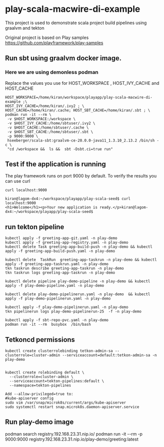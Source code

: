 # play-scala-macwire-di-example

This project is used to demonstrate scala project build pipelines using graalvm and tekton

Original project is based on Play samples <https://github.com/playframework/play-samples> 

## Run sbt using graalvm docker image.
### Here we are using demonless podman
Replace the values you use for HOST_WORKSPACE , HOST_IVY_CACHE and HOST_CACHE

```
HOST_WORKSPACE=/home/kiran/workspace/playapp/play-scala-macwire-di-example ;\
HOST_IVY_CACHE=/home/kiran/.ivy2 ; \
HOST_CACHE=/home/kiran/.cache; HOST_SBT_CACHE=/home/kiran/.sbt ; \
podman run -it --rm \
 -v $HOST_WORKSPACE:/workspace \
 -v $HOST_IVY_CACHE:/home/sbtuser/.ivy2 \
 -v $HOST_CACHE:/home/sbtuser/.cache \
 -v $HOST_SBT_CACHE:/home/sbtuser/.sbt \
 -p 9000:9000 \
 hseeberger/scala-sbt:graalvm-ce-20.0.0-java11_1.3.10_2.13.2 /bin/sh -c \
 "cd /workspace &&  ls &&  sbt -Dsbt.ci=true run"
```
## Test if the application is running
The play framework runs on port 9000 by default. To verify the results you can use curl 

```
curl localhost:9000

kiran@lagom-dx4:~/workspace/playapp/play-scala-seed$ curl localhost:9000
<h1>Welcome</h1><p>Your new application is ready.</p>kiran@lagom-dx4:~/workspace/playapp/play-scala-seed$

```
## run tekton pipeline

```
kubectl apply -f greeting-app-git.yaml -n play-demo
kubectl apply -f greeting-app-registry.yaml -n play-demo
kubectl delete Task greeting-app-build-push -n play-demo && kubectl apply -f greeting-app-build-push.yaml -n play-demo

kubectl delete  TaskRun  greeting-app-taskrun -n play-demo && kubectl apply -f greeting-app-taskrun.yaml -n play-demo
tkn taskrun describe greeting-app-taskrun -n play-demo 
tkn taskrun logs greeting-app-taskrun -n play-demo 

kubectl delete pipeline play-demo-pipeline -n play-demo && kubectl apply -f play-demo-pipeline.yaml -n play-demo

kubectl delete play-demo-pipelinerun.yaml -n play-demo  && kubectl apply -f play-demo-pipelinerun.yaml -n play-demo 

kubectl apply -f play-demo-pipelinerun.yaml -n play-demo 
tkn pipelinerun logs play-demo-pipelinerun-25  -f -n play-demo 

kubectl apply -f sbt-repo-pvc.yaml -n play-demo
podman run -it --rm  busybox  /bin/bash
```

## Tetkoncd permissions
```
kubectl create clusterrolebinding tetkon-admin-sa --clusterrole=cluster-admin --serviceaccount=default:tetkon-admin-sa -n play-demo


kubectl create rolebinding default \
  --clusterrole=cluster-admin \
  --serviceaccount=tekton-pipelines:default \
  --namespace=tekton-pipelines

Add --allow-privileged=true to:
#kube-apiserver config
sudo vim /var/snap/microk8s/current/args/kube-apiserver
sudo systemctl restart snap.microk8s.daemon-apiserver.service

```

## Run play-demo image
podman search registry.192.168.23.31.nip.io/ 
podman run -it --rm -p 9000:9000 registry.192.168.23.31.nip.io/play-demo/greeting:latest